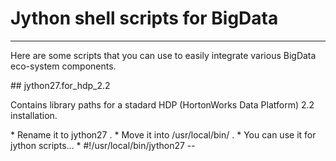 # Jython shell scripts for BigData
<hr>
Here are some scripts that you can use to easily integrate various BigData eco-system components.
<p>
## jython27.for_hdp_2.2
<p>
Contains library paths for a stadard HDP (HortonWorks Data Platform) 2.2 installation.
<p>
*    Rename it to jython27 .
*    Move it into /usr/local/bin/ .
*    You can use it for jython scripts...
   *    #!/usr/local/bin/jython27 --

